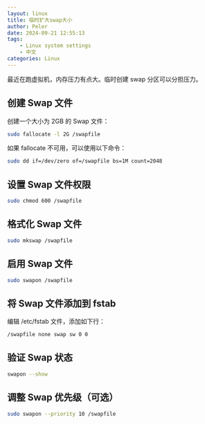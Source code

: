```yaml
---
layout: linux
title: 临时扩大swap大小
author: Peler
date: 2024-09-21 12:55:13
tags:
    - Linux system settings
    - 中文
categories: Linux
---
```


最近在跑虚拟机，内存压力有点大。临时创建 swap 分区可以分担压力。

## 创建 Swap 文件
创建一个大小为 2GB 的 Swap 文件：

```bash
sudo fallocate -l 2G /swapfile
```

如果 fallocate 不可用，可以使用以下命令：

```bash
sudo dd if=/dev/zero of=/swapfile bs=1M count=2048
```

## 设置 Swap 文件权限
```bash
sudo chmod 600 /swapfile
```

## 格式化 Swap 文件
```bash
sudo mkswap /swapfile
```

## 启用 Swap 文件
```bash
sudo swapon /swapfile
```

## 将 Swap 文件添加到 fstab
编辑 /etc/fstab 文件，添加如下行：

```bash
/swapfile none swap sw 0 0
```

## 验证 Swap 状态
```bash
swapon --show
```

## 调整 Swap 优先级（可选）
```bash
sudo swapon --priority 10 /swapfile
```
